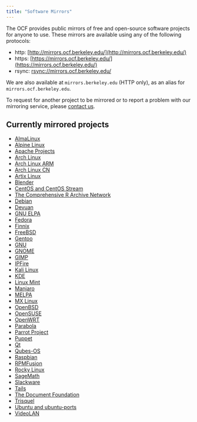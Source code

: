 ```yaml
---
title: "Software Mirrors"
---
```


The OCF provides public mirrors of free and open-source software projects for
anyone to use. These mirrors are available using any of the following protocols:

- http: [http://mirrors.ocf.berkeley.edu/](http://mirrors.ocf.berkeley.edu/)
- https: [https://mirrors.ocf.berkeley.edu/](https://mirrors.ocf.berkeley.edu/)
- rsync: [rsync://mirrors.ocf.berkeley.edu/](rsync://mirrors.ocf.berkeley.edu/)

We are also available at `mirrors.berkeley.edu` (HTTP only), as an alias for
`mirrors.ocf.berkeley.edu`.

To request for another project to be mirrored or to report a problem with our
mirroring service, please [contact us](/docs/contact).

## Currently mirrored projects

- [AlmaLinux](https://almalinux.org/)
- [Alpine Linux](https://www.alpinelinux.org/)
- [Apache Projects](https://www.apache.org/)
- [Arch Linux](https://www.archlinux.org/)
- [Arch Linux ARM](http://www.archlinuxarm.org/)
- [Arch Linux CN](https://www.archlinuxcn.org/archlinux-cn-repo-and-mirror/)
- [Artix Linux](https://www.artixlinux.org/)
- [Blender](https://www.blender.org)
- [CentOS and CentOS Stream](https://www.centos.org/)
- [The Comprehensive R Archive Network](https://cran.r-project.org/)
- [Debian](https://www.debian.org/)
- [Devuan](https://www.devuan.org/)
- [GNU ELPA](https://elpa.gnu.org/)
- [Fedora](https://getfedora.org/)
- [Finnix](https://www.finnix.org/)
- [FreeBSD](https://www.freebsd.org/)
- [Gentoo](https://www.gentoo.org/)
- [GNU](https://www.gnu.org/)
- [GNOME](https://www.gnome.org/)
- [GIMP](https://www.gimp.org/)
- [IPFire](https://ipfire.org)
- [Kali Linux](https://www.kali.org/)
- [KDE](https://www.kde.org/)
- [Linux Mint](https://linuxmint.com/)
- [Manjaro](https://manjaro.org/)
- [MELPA](https://melpa.org/)
- [MX Linux](https://mxlinux.org/)
- [OpenBSD](https://www.openbsd.org/)
- [OpenSUSE](https://www.opensuse.org/)
- [OpenWRT](https://openwrt.org/)
- [Parabola](https://www.parabola.nu/)
- [Parrot Project](https://www.parrotsec.org/)
- [Puppet](https://puppet.com/)
- [Qt](https://www.qt.io/)
- [Qubes-OS](https://www.qubes-os.org/)
- [Raspbian](https://www.raspbian.org/)
- [RPMFusion](https://rpmfusion.org/)
- [Rocky Linux](https://www.rockylinux.org/)
- [SageMath](https://www.sagemath.org/)
- [Slackware](http://www.slackware.com/)
- [Tails](https://tails.boum.org/)
- [The Document Foundation](https://www.documentfoundation.org/)
- [Trisquel](https://trisquel.info/)
- [Ubuntu and ubuntu-ports](https://www.ubuntu.com/)
- [VideoLAN](https://www.videolan.org/)
